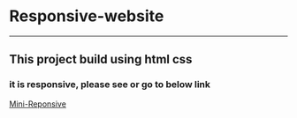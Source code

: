 # Responsive-website
---
## This project build using html css 
### it is responsive, please see or go to below link 
[Mini-Reponsive](https://rajshekarpujarii.github.io/Responsive-website/ "LIVE URL")

